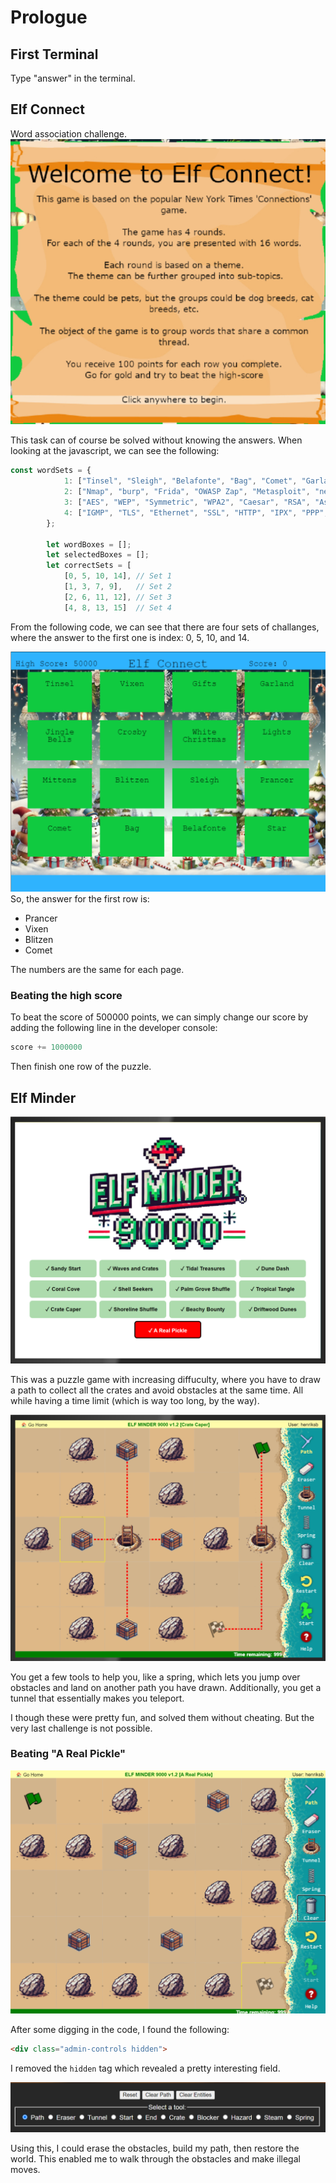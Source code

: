 # Prologue

## First Terminal
Type "answer" in the terminal.

## Elf Connect
Word association challenge.
![alt text](../images/image-3.png)

This task can of course be solved without knowing the answers. When looking at the javascript, we can see the following:

```js
const wordSets = {
            1: ["Tinsel", "Sleigh", "Belafonte", "Bag", "Comet", "Garland", "Jingle Bells", "Mittens", "Vixen", "Gifts", "Star", "Crosby", "White Christmas", "Prancer", "Lights", "Blitzen"],
            2: ["Nmap", "burp", "Frida", "OWASP Zap", "Metasploit", "netcat", "Cycript", "Nikto", "Cobalt Strike", "wfuzz", "Wireshark", "AppMon", "apktool", "HAVOC", "Nessus", "Empire"],
            3: ["AES", "WEP", "Symmetric", "WPA2", "Caesar", "RSA", "Asymmetric", "TKIP", "One-time Pad", "LEAP", "Blowfish", "hash", "hybrid", "Ottendorf", "3DES", "Scytale"],
            4: ["IGMP", "TLS", "Ethernet", "SSL", "HTTP", "IPX", "PPP", "IPSec", "FTP", "SSH", "IP", "IEEE 802.11", "ARP", "SMTP", "ICMP", "DNS"]
        };

        let wordBoxes = [];
        let selectedBoxes = [];
        let correctSets = [
            [0, 5, 10, 14], // Set 1
            [1, 3, 7, 9],   // Set 2
            [2, 6, 11, 12], // Set 3
            [4, 8, 13, 15]  // Set 4
```

From the following code, we can see that there are four sets of challanges, where the answer to the first one is index: 0, 5, 10, and 14.

![alt text](../images/image.png)
So, the answer for the first row is:

- Prancer
- Vixen
- Blitzen
- Comet

The numbers are the same for each page.

### Beating the high score

To beat the score of 500000 points, we can simply change our score by adding the following line in the developer console:

```js
score += 1000000
```

Then finish one row of the puzzle.

## Elf Minder
![alt text](../images/image-5.png)

This was a puzzle game with increasing diffuculty, where you have to draw a path to collect all the crates and avoid obstacles at the same time. All while having a time limit (which is way too long, by the way).

![alt text](../images/image-6.png)

You get a few tools to help you, like a spring, which lets you jump over obstacles and land on another path you have drawn. Additionally, you get a tunnel that essentially makes you teleport.

I though these were pretty fun, and solved them without cheating. But the very last challenge is not possible.

### Beating "A Real Pickle"
![alt text](../images/image-17.png)

After some digging in the code, I found the following:
```html
<div class="admin-controls hidden">
```

I removed the `hidden` tag which revealed a pretty interesting field.

![alt text](../images/image-7.png)

Using this, I could erase the obstacles, build my path, then restore the world. This enabled me to walk through the obstacles and make illegal moves.